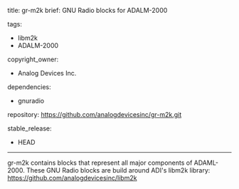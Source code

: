 title: gr-m2k
brief: GNU Radio blocks for ADALM-2000

tags:
  - libm2k
  - ADALM-2000

copyright_owner:
  - Analog Devices Inc.

dependencies:
  - gnuradio

repository: https://github.com/analogdevicesinc/gr-m2k.git

stable_release:
 - HEAD

---
gr-m2k contains blocks that represent all major components of ADAML-2000. These GNU Radio blocks are build around ADI's libm2k library: https://github.com/analogdevicesinc/libm2k
